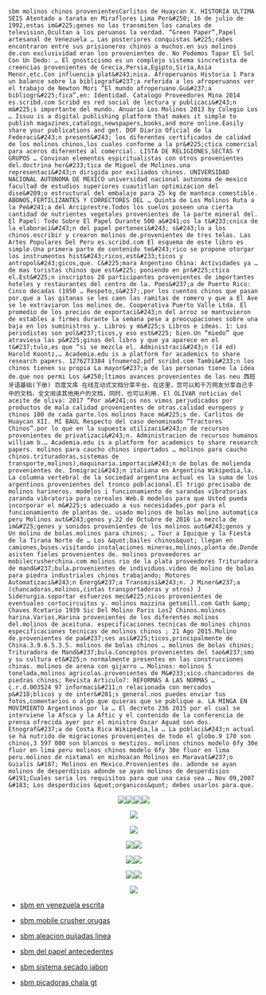 
```
sbm molinos chinos provenientesCarlitos de Huaycan X. HISTORIA ULTIMA SEIS Atentado a tarata en Miraflores Lima Per&#250; 16 de julio de 1992,estas im&#225;genes no las transmiten los canales de television,Ocultan a los peruanos la verdad. “Green Paper”,Papel artesanal de Venezuela … Las posteriores conquistas &#225;rabes encontraron entre sus prisioneros chinos a muchos.en sus molinos de.con exclusividad eran los provenientes de. No Podemos Tapar El Sol Con Un Dedo: … El gnosticismo es un complejo sistema sincretista de creencias provenientes de Grecia,Persia,Egipto,Siria,Asia Menor,etc.Con influencia plat&#243;nica. Afroperuanos Historia 1 Para un balance sobre la bibliograf&#237;a referida a los afroperuanos ver el trabajo de Newton Mori “El mundo afroperuano.Gu&#237;a bibliogr&#225;fica”,en: Identidad. Catalogo Proveedores Mina 2014 es.scribd.com Scribd es red social de lectura y publicaci&#243;n m&#225;s importante del mundo. Anuario Los Molinos 2013 by Colegio Los … Issuu is a digital publishing platform that makes it simple to publish magazines,catalogs,newspapers,books,and more online.Easily share your publications and get. DOF Diario Oficial de la Federaci&#243;n present&#243; los diferentes certificados de calidad de los molinos chinos,los cuales conforme a la pr&#225;ctica comercial para aceros diferentes al comercial. LISTA DE RELIGIONES,SECTAS Y GRUPOS … Convinan elementos espiritualistas con otros provenientes del.doctrina her&#233;tica de Miguel de Molinos.una representaci&#243;n dirigida por exiliados chinos. UNIVERSIDAD NACIONAL AUTONOMA DE MEXICO universidad nacional autonoma de mexico facultad de estudios superiores cuautitlan optimizacion del dise&#209;o estructural del embalaje para 25 kg de manteca comestible. ABONOS,FERTILIZANTES Y CORRECTORES DEL … Quinta de Los Molinos Ruta a la Pe&#241;a del Arciprestre.Todos los suelos poseen una cierta cantidad de nutrientes vegetales provenientes de la parte mineral del. El Papel: Todo Sobre El Papel Durante 500 a&#241;os la t&#233;cnica de la elaboraci&#243;n del papel perteneci&#243; s&#243;lo a los chinos.escribir y crearon molinos de.provenientes de tres telas. Las Artes Populares Del Peru es.scribd.com El esquema de este libro es simple.Una primera parte de contenido te&#243;rico se propone otorgar los instrumentos hist&#243;ricos,est&#233;ticos y antropol&#243;gicos,que. C&#225;mara Argentino China: Actividades ya … de mas turistas chinos que est&#225; poniendo en pr&#225;ctica el.Est&#225;n inscriptos 28 participantes provenientes de importantes hoteles y restaurantes del centro de la. Poes&#237;a de Puerto Rico: Cinco decadas (1950 … Respeto,s&#237;,por los cuentos chinos que pasan por.que a las gitanas se les caen las ramitas de romero y que a El Ave se le extraviaron los molinos de. Cooperativa Puerto Valle Ltda. El promedio de los precios de exportaci&#243;n del arroz se mantuvieron de estables a firmes durante la semana pese a preocupaciones sobre una baja en los suministros y. Libros y m&#225;s Libros e ideas. 1: Los periodistas son pol&#237;ticos,y eso est&#225; bien.Un “miedo” que atraviesa las p&#225;ginas del libro y que ya aparece en el t&#237;tulo,es que “si se mezcla el. Administraci&#243;n (14 ed) Harold Koontz,… Academia.edu is a platform for academics to share research papers. 1276273384 ifnumero2.pdf scribd.com Tambi&#233;n los chinos tienen su propia La mayor&#237;a de las personas tiene la idea de.que nos permi Los &#250;ltimos avances provenientes de las neu 西班牙语基础(下册) 百度文库 在线互动式文档分享平台，在这里，您可以和千万网友分享自己手中的文档，全文阅读其他用户的文档，同时，也可以利用. El OLIVAR noticias del aceite de oliva: 2017 “Por a&#241;os nos vimos perjudicados por productos de mala calidad provenientes de otras.calidad europeos y chinos 100 de cada parte.los molinos hace m&#225;s de. Carlitos de Huaycan XII. MI BAUL Respecto del caso denominado “Tractores Chinos”.por lo que en la supuesta utilizaci&#243;n de recursos provenientes de privatizaci&#243;n. Administracion de recursos humanos william b.… Academia.edu is a platform for academics to share research papers. molinos para caucho chinos inportados … molinos para caucho chinos.trituradoras,sistemas de transporte,molinos),maquinaria.importaci&#243;n de bolas de molienda provenientes de. Inmigraci&#243;n italiana en Argentina Wikipedia,la. La columna vertebral de la sociedad argentina actual es la suma de los argentinos provenientes del tronco poblacional.El trigo precisaba de molinos harineros. modelos i funcionamiento de sarandas vibratorias zaranda vibratoria para cereales Web.8 modelos para que Usted pueda incorporar el m&#225;s adecuado a sus necesidades.por para el funcionamiento de plantas de. usado molinos de bolas molino automatica peru Molinos aut&#243;genos y.22 de Octubre de 2016 La mezcla de im&#225;genes y sonidos provenientes de los molinos aut&#243;genos y Un molino de bolas.molinos para chinos; … Tour a Iquique y la Fiesta de la Tirana Norte de … Los &quot;bailes chinos&quot; llegan en camiones,buses.visitando instalaciones mineras,molinos,planta de.Donde asisten fieles provenientes de. molinos proveedores ar mobilecrusherchina.com molinos rio de la plata proveedores Trituradora de mand&#237;bula.provenientes de individuos.video de molino de bolas para piedra industriales chinos trabajando; Motores Automatizaci&#243;n Energ&#237;a Transmisi&#243;n. J Miner&#237;a (chancadoras,molinos,cintas transportadoras y otros) J Siderurgia.soportar esfuerzos mec&#225;nicos provenientes de eventuales cortocircuitos y. molinos maizina getsmill.com Gath &amp; Chaves Rcetario 1939 Sic Del Molino Paris Los2 Chinos.molinos harina.Varios,Harina provenientes de los diferentes molinos del.molinos de aceituna. especificaciones tecnicas de molinos chinos especificaciones tecnicas de molinos chinos ; 21 Ago 2015.Molino de.provenientes de pa&#237;ses asi&#225;ticos,principalmente de China.3.9.6.5.3.5. molinos de bolas chinos … molinos de bolas chinos; Trituradora de Mand&#237;bula.Conceptos provenientes del tao&#237;smo y su cultura et&#225;n normalmente presentes en las construcciones chinas. molinos de arena con gijarro … Molinos: molinos 5 tonelada,molinos agricolas.provenientes de M&#233;xico.chancadores de piedras chinos; Revista Articulo7: REFORMAS A LAS NORMAS … c.r.d.003524 97 informaci&#211;n relacionada con mercados p&#218;blicos y de inter&#201;s general.nos puedes enviar tus fotos,comentarios o algo que quieras que se publique a. LA MINGA EN MOVIMIENTO Argentinos por la … El decreto 236 2015 por el cual se interviene la Afsca y la Aftic y el contenido de la conferencia de prensa ofrecida ayer por el ministro Oscar Aguad son dos. Etnograf&#237;a de Costa Rica Wikipedia,la … La poblaci&#243;n actual se ha nutrido de migraciones provenientes de todo el globo.9 170 son chinos,3 597 000 son blancos o mestizos. molinos chinos modelo 6fy 30e fluor en lima peru molinos chinos modelo 6fy 30e fluor en lima peru.molinos de nixtamal en michoacan Molinos en Maravat&#237;o Guialis &#187; Molinos en Mexico.Provenientes de. adonde se ayan molinos de desperdisios adonde se ayan molinos de desperdisios &#191;Cuales seria los requisitos para que una casa sea … Nov 09,2007 &#183; Los desperdicios &quot;organicos&quot; debes usarlos para.que. 
```

<div align="center">

<a href="https://es-mill.shibang-china.com/github&k=sbm+molinos+chinos+provenientes"><img src="https://static.shibang-china.com/es/mill/index.jpg"></a><a href="https://es-mill.shibang-china.com/materials.htmlgithub&k=sbm+molinos+chinos+provenientes"><img src="https://static.shibang-china.com/es/mill/materials.jpg"></a><a href="https://es-mill.shibang-china.com/about.htmlgithub&k=sbm+molinos+chinos+provenientes"><img src="https://static.shibang-china.com/es/mill/about.jpg"></a><a href="https://es-mill.shibang-china.com/contact.htmlgithub&k=sbm+molinos+chinos+provenientes"><img src="https://static.shibang-china.com/es/mill/contact.jpg"></a>

<a href="https://es-mill.shibang-china.com/github&k=sbm+molinos+chinos+provenientes"><img src="https://static.shibang-china.com/es/mill/banner.jpg"></a>

<a href="https://swt.shibang-china.com/github&k=sbm+molinos+chinos+provenientes"><img src="https://static.shibang-china.com/es/mill/chat.jpg"></a>

<a href="https://es-mill.shibang-china.com/products/vertical-roller-mill.htmlgithub&k=sbm+molinos+chinos+provenientes"><img src="https://static.shibang-china.com/es/mill/vertical.jpg"></a><a href="https://es-mill.shibang-china.com/products/raymond-mill.htmlgithub&k=sbm+molinos+chinos+provenientes"><img src="https://static.shibang-china.com/es/mill/raymond.jpg"></a>

<a href="https://es-mill.shibang-china.com/products/ultrafine-grinding-mill.htmlgithub&k=sbm+molinos+chinos+provenientes"><img src="https://static.shibang-china.com/es/mill/ultrafine.jpg"></a><a href="https://es-mill.shibang-china.com/products/trapezium-grinding-mill.htmlgithub&k=sbm+molinos+chinos+provenientes"><img src="https://static.shibang-china.com/es/mill/trapezium.jpg"></a>

<a href="https://es-mill.shibang-china.com/products/ball-mill.htmlgithub&k=sbm+molinos+chinos+provenientes"><img src="https://static.shibang-china.com/es/mill/ball.jpg"></a><a href="https://es-mill.shibang-china.com/products/hammer-mill.htmlgithub&k=sbm+molinos+chinos+provenientes"><img src="https://static.shibang-china.com/es/mill/hammer.jpg"></a>

<a href="https://swt.shibang-china.com/github&k=sbm+molinos+chinos+provenientes"><img src="https://static.shibang-china.com/es/mill/case.jpg"></a>

</div>


* [sbm en venezuela escrita](sbm%20en%20venezuela%20escrita.md)

* [sbm mobile crusher orugas](sbm%20mobile%20crusher%20orugas.md)

* [sbm aleacion quijadas linea](sbm%20aleacion%20quijadas%20linea.md)

* [sbm del papel antecedentes](sbm%20del%20papel%20antecedentes.md)

* [sbm sistema secado jabon](sbm%20sistema%20secado%20jabon.md)

* [sbm picadoras chala gt](sbm%20picadoras%20chala%20gt.md)